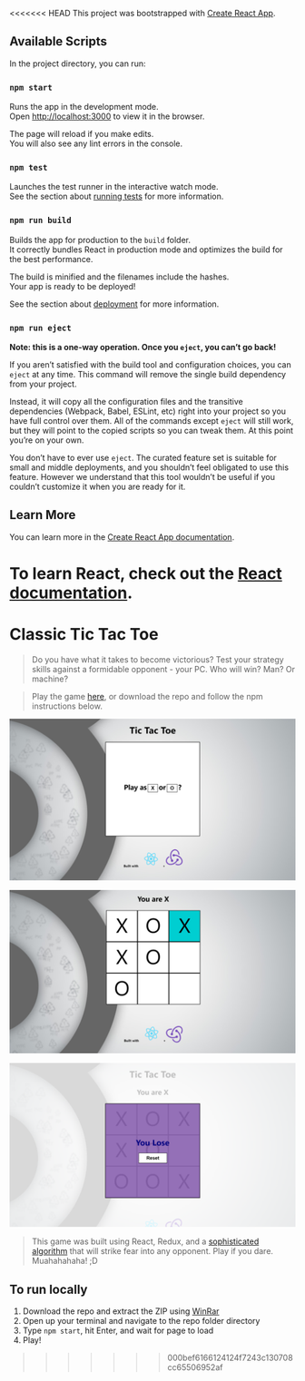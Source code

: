 <<<<<<< HEAD
This project was bootstrapped with [Create React App](https://github.com/facebook/create-react-app).

## Available Scripts

In the project directory, you can run:

### `npm start`

Runs the app in the development mode.<br>
Open [http://localhost:3000](http://localhost:3000) to view it in the browser.

The page will reload if you make edits.<br>
You will also see any lint errors in the console.

### `npm test`

Launches the test runner in the interactive watch mode.<br>
See the section about [running tests](https://facebook.github.io/create-react-app/docs/running-tests) for more information.

### `npm run build`

Builds the app for production to the `build` folder.<br>
It correctly bundles React in production mode and optimizes the build for the best performance.

The build is minified and the filenames include the hashes.<br>
Your app is ready to be deployed!

See the section about [deployment](https://facebook.github.io/create-react-app/docs/deployment) for more information.

### `npm run eject`

**Note: this is a one-way operation. Once you `eject`, you can’t go back!**

If you aren’t satisfied with the build tool and configuration choices, you can `eject` at any time. This command will remove the single build dependency from your project.

Instead, it will copy all the configuration files and the transitive dependencies (Webpack, Babel, ESLint, etc) right into your project so you have full control over them. All of the commands except `eject` will still work, but they will point to the copied scripts so you can tweak them. At this point you’re on your own.

You don’t have to ever use `eject`. The curated feature set is suitable for small and middle deployments, and you shouldn’t feel obligated to use this feature. However we understand that this tool wouldn’t be useful if you couldn’t customize it when you are ready for it.

## Learn More

You can learn more in the [Create React App documentation](https://facebook.github.io/create-react-app/docs/getting-started).

To learn React, check out the [React documentation](https://reactjs.org/).
=======
# Classic Tic Tac Toe

> Do you have what it takes to become victorious?
> Test your strategy skills against a formidable opponent - your PC.
> Who will win? Man? Or machine? 

> Play the game [here](https://amitp88.github.io/Tic-Tac-Toe-React-Redux/),
> or download the repo and follow the npm instructions below.

![alt text][ChoiceQuestion]

[ChoiceQuestion]: https://github.com/AmitP88/Tic-Tac-Toe-React-Redux/blob/master/ChoiceQuestion.png

![alt text][Playing]

[Playing]: https://github.com/AmitP88/Tic-Tac-Toe-React-Redux/blob/master/Playing.png

![alt text][Endgame]

[Endgame]: https://github.com/AmitP88/Tic-Tac-Toe-React-Redux/blob/master/EndState.png


> This game was built using React, Redux, and a [sophisticated algorithm](https://medium.freecodecamp.org/how-to-make-your-tic-tac-toe-game-unbeatable-by-using-the-minimax-algorithm-9d690bad4b37)
> that will strike fear into any opponent. Play if you dare. Muahahahaha! ;D


## To run locally
1. Download the repo and extract the ZIP using [WinRar](https://www.win-rar.com/download.html?&L=0)
2. Open up your terminal and navigate to the repo folder directory
3. Type `npm start`, hit Enter, and wait for page to load
4. Play!
>>>>>>> 000bef6166124124f7243c130708cc65506952af
